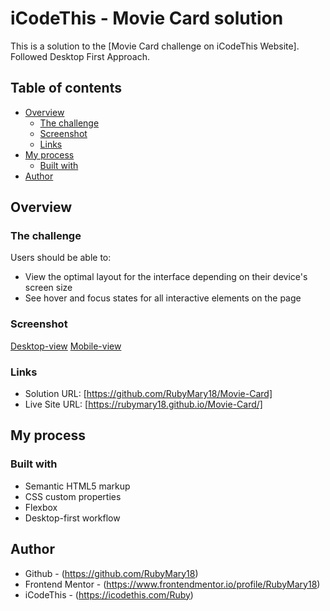 # iCodeThis - Movie Card solution

This is a solution to the [Movie Card challenge on iCodeThis Website]. Followed Desktop First Approach.

## Table of contents

- [Overview](#overview)
  - [The challenge](#the-challenge)
  - [Screenshot](#screenshot)
  - [Links](#links)
- [My process](#my-process)
  - [Built with](#built-with)
- [Author](#author)

## Overview

### The challenge

Users should be able to:

- View the optimal layout for the interface depending on their device's screen size
- See hover and focus states for all interactive elements on the page

### Screenshot

[Desktop-view](./assets/images/Screencapture-Desktop.png)
[Mobile-view](./assets/images/Screencapture-Mobile.png)

### Links

- Solution URL: [https://github.com/RubyMary18/Movie-Card]
- Live Site URL: [https://rubymary18.github.io/Movie-Card/]

## My process

### Built with

- Semantic HTML5 markup
- CSS custom properties
- Flexbox
- Desktop-first workflow

## Author

- Github - (https://github.com/RubyMary18)
- Frontend Mentor - (https://www.frontendmentor.io/profile/RubyMary18)
- iCodeThis - (https://icodethis.com/Ruby)
